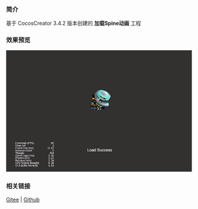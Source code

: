 ### 简介

基于 CocosCreator 3.4.2 版本创建的 **加载Spine动画** 工程

### 效果预览
![image](../../gif/202203/2022030221.gif)

### 相关链接
[Gitee](https://gitee.com/mirrors_cocos-creator/test-cases-3d/tree/v3.0/assets/cases/spine) | [Github](https://github.com/cocos-creator/test-cases-3d/tree/v3.0/assets/cases/spine)